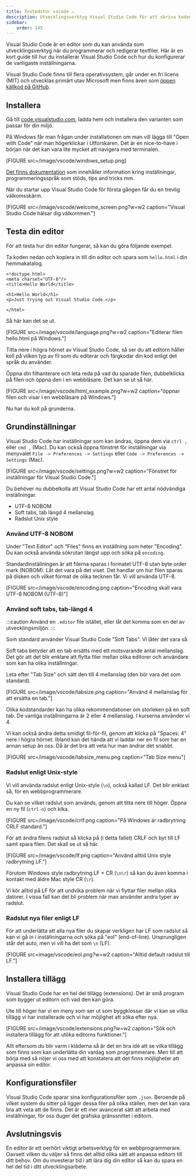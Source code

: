 ```yaml
---
title: Texteditor vscode ⚠️
description: Utvecklingsverktyg Visual Studio Code för att skriva koden i.
sidebar:
    order: 145
---
```


Visual Studio Code är en editor som du kan använda som utvecklingsverktyg när du programmerar och redigerar textfiler. Här är en kort guide till hur du installerar Visual Studio Code och hur du konfigurerar de vanligaste inställningarna.

Visual Studio Code finns till flera operativsystem, går under en fri licens (MIT) och utvecklas primärt utav Microsoft men finns även som [öppen källkod på GitHub](https://github.com/microsoft/vscode).



## Installera

Gå till [code.visualstudio.com](https://code.visualstudio.com/), ladda hem och installera den varianten som passar för din miljö.

På Windows får man frågan under installationen om man vill lägga till "Open with Code" när man högerklickar i Utforskaren. Det är en nice-to-have i början när det kan vara lite mycket att navigera med terminalen.

[FIGURE src=/image/vscode/windows_setup.png]

[Det finns dokumentation](https://code.visualstudio.com/docs) som innehåller information kring inställningar, programmeringsspråk som stöds, tips and tricks mm.

När du startar upp Visual Studio Code för första gången får du en trevlig välkomsskärm.

[FIGURE src=/image/vscode/welcome_screen.png?w=w2 caption="Visual Studio Code hälsar dig välkommen."]



## Testa din editor

För att testa hur din editor fungerar, så kan du göra följande exempel.

Ta koden nedan och kopiera in till din editor och spara som `hello.html` i din hemmakatalog.

```text
<!doctype html>
<meta charset="UTF-8"/>
<title>Hello World</title>

<h1>Hello World</h1>
<p>Just trying out Visual Studio Code.</p>

</html>
```

Så här kan det se ut.

[FIGURE src=/image/vscode/language.png?w=w2 caption="Editerar filen hello.html på Windows."]

Titta nere i högra hörnet av Visual Studio Code, så ser du att editorn håller koll på vilken typ av fil som du editerar och färgkodar din kod enligt det språk du använder.

Öppna din filhanterare och leta reda på vad du sparade filen, dubbelklicka på filen och öppna den i en webbläsare. Det kan se ut så här.

[FIGURE src=/image/vscode/html_example.png?w=w2 caption="öppnar filen och visar i en webbläsare på Windows."]

Nu har du koll på grunderna.



## Grundinställningar

Visual Studio Code har inställningar som kan ändras, öppna dem via `ctrl ,` eller `cmd ,` (Mac). Du kan också öppna fönstret för inställningar via menyvalet `File -> Preferences -> Settings` eller `Code -> Preferences -> Settings` (Mac).

[FIGURE src=/image/vscode/settings.png?w=w2 caption="Fönstret för inställningar för Visual Studio Code."]

Du behöver nu dubbelkolla att Visual Studio Code har ett antal nödvändiga inställningar.

* UTF-8 NOBOM
* Soft tabs, tab längd 4 mellanslag
* Radslut Unix style



### Använd UTF-8 NOBOM 

Under "Text Editor" och "Files" finns en inställning som heter "Encoding". Du kan också använda sökrutan längst upp och söka på `encoding`.

Standardinställningen är att filerna sparas i formatet UTF-8 utan byte order mark (NOBOM). Låt det vara på det viset. Det handlar om hur filen sparas på disken och vilket format de olika tecknen får. Vi vill använda UTF-8.

[FIGURE src=/image/vscode/encoding.png caption="Encoding skall vara UTF-8 NOBOM (UTF-8)"]



### Använd soft tabs, tab-längd 4 

:::caution
Använd en `.editor` file istället, eller låt det komma som en del av utvecklingsmiljön.
:::

Som standard använder Visual Studio Code "Soft Tabs". Vi låter det vara så.

Soft tabs betyder att en tab ersätts med ett motsvarande antal mellanslag. Det gör att det blir enklare att flytta filer mellan olika editorer och användare som kan ha olika inställningar.

Leta efter "Tab Size" och sätt den till 4 mellanslag (den bör vara det som standard).
 
[FIGURE src=/image/vscode/tabsize.png caption="Använd 4 mellanslag för att ersätta en tab."]

Olika kodstandarder kan ha olika rekommendationer om storleken på en soft tab. De vanliga inställningarna är 2 eller 4 mellanslag. I kurserna använder vi 4.

Vi kan också ändra detta smidigt fil-för-fil, genom att klicka på "Spaces: 4" nere i högra hörnet. Ibland kan det hända att vi laddar ner en fil som har en annan setup än oss. Då är det bra att veta hur man ändrar det snabbt.

[FIGURE src=/image/vscode/tabsize_menu.png caption="Tab Size menu"]



### Radslut enligt Unix-style 

Vi vill använda radslut enligt Unix-style (`\n`), också kallad LF. Det blir enklast så, för en webbprogrammerare.

Du kan se vilket radslut som används, genom att titta nere till höger. Öppna en ny fil (`ctrl-n`) och kika.

[FIGURE src=/image/vscode/crlf.png caption="På Windows är radbrytning CRLF standard."]

För att ändra filens radslut så klicka på (i detta fallet) CRLF och byt till LF samt spara filen. Det skall se ut så här.

[FIGURE src=/image/vscode/lf.png caption="Använd alltid Unix style radbrytning LF."]

Förutom Windows style radbrytning LF + CR (`\n\r`) så kan du även komma i kontakt med äldre Mac style CR (`\r`).

Vi kör alltid på LF för att undvika problem när vi flyttar filer mellan olika datorer. I vissa fall kan det bli problem när man använder andra typer av radslut. 



### Radslut nya filer enligt LF 

För att underlätta att alla nya filer du skapar verkligen har LF som radslut så kan vi gå in i inställningarna och söka på "eol" (end-of-line). Ursprungligen står det auto, men vi vill ha det som `\n` (LF).

[FIGURE src=image/vscode/eol.png?w=w2 caption="Alltid default radslut till LF."]



## Installera tillägg

Visual Studio Code har en hel del tillägg (extensions). Det är små program som bygger ut editorn och vad den kan göra.

Ute till höger har vi en meny som ser ut som byggklossar där vi kan se vilka tillägg vi har installerade och vi har möjlighet att söka efter nya.

[FIGURE src=/image/vscode/extensions.png?w=w2 caption="Sök och installera tillägg för att utöka editorns funktioner."]

Allt eftersom du blir varm i kläderna så är det en bra idé att se vilka tillägg som finns som kan underlätta din vardag som programmerare. Men till att börja med så nöjer vi oss med att konstatera att det finns möjligheter att anpassa sin editor.



## Konfigurationsfiler

Visual Studio Code sparar sina konfigurationsfiler som `.json`. Beroende på vilket system du sitter på ligger dessa filer på olika ställen, men det kan vara bra att veta att de finns. Det är ett mer avancerat sätt att arbeta med inställningar, för oss duger det grafiska gränssnittet i editorn.



## Avslutningsvis

En editor är ett oerhört viktigt arbetsverktyg för en webbprogrammerare. Oavsett vilken du väljer så finns det alltid olika sätt att anpassa editorn till ditt behov. Om du investerar tid i att lära dig din editor så kan du spara en hel del tid i ditt utvecklingsarbete. 




